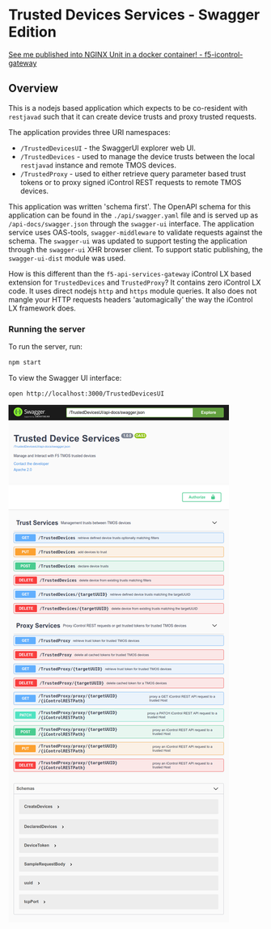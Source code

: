 # Trusted Devices Services - Swagger Edition

[See me published into NGINX Unit in a docker container! - f5-icontrol-gateway](https://cloud.docker.com/u/jgruberf5/repository/docker/jgruberf5/f5-icontrol-gateway)

## Overview

This is a nodejs based application which expects to be co-resident with `restjavad` such that it can create device trusts and proxy trusted requests.

The application provides three URI namespaces:

- `/TrustedDevicesUI` - the SwaggerUI explorer web UI.
- `/TrustedDevices` - used to manage the device trusts between the local `restjavad` instance and remote TMOS devices.
- `/TrustedProxy` - used to either retrieve query parameter based trust tokens or to proxy signed iControl REST requests to remote TMOS devices.

This application was written 'schema first'. The OpenAPI schema for this application can be found in the `./api/swagger.yaml` file and is served up as `/api-docs/swagger.json` through the `swagger-ui` interface. The application service uses OAS-tools, `swagger-middleware` to validate requests against the schema. The `swagger-ui` was updated to support testing the application through the `swagger-ui` XHR browser client. To support static publishing, the `swagger-ui-dist` module was used.

How is this different than the `f5-api-services-gateway` iControl LX based extension for `TrustedDevices` and `TrustedProxy`? It contains zero iControl LX code. It uses direct nodejs `http` and `https` module queries. It also does not mangle your HTTP requests headers 'automagically' the way the iControl LX framework does.

### Running the server

To run the server, run:

```bash
npm start
```

To view the Swagger UI interface:

```bash
open http://localhost:3000/TrustedDevicesUI
```

![TrustedDevicesSwaggerUI](./resources/TrustedDevicesSwaggerApp.png)
